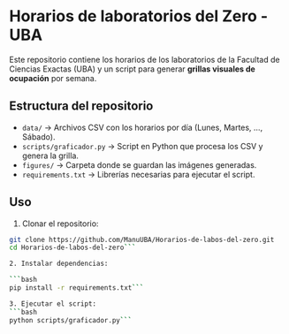 # Horarios de laboratorios del Zero - UBA

Este repositorio contiene los horarios de los laboratorios de la Facultad de Ciencias Exactas (UBA) y un script para generar **grillas visuales de ocupación** por semana.

## Estructura del repositorio

- `data/` → Archivos CSV con los horarios por día (Lunes, Martes, …, Sábado).  
- `scripts/graficador.py` → Script en Python que procesa los CSV y genera la grilla.  
- `figures/` → Carpeta donde se guardan las imágenes generadas.  
- `requirements.txt` → Librerías necesarias para ejecutar el script.  

## Uso

1. Clonar el repositorio:

```bash
git clone https://github.com/ManuUBA/Horarios-de-labos-del-zero.git
cd Horarios-de-labos-del-zero```

2. Instalar dependencias:

```bash
pip install -r requirements.txt```

3. Ejecutar el script:
```bash
python scripts/graficador.py```
